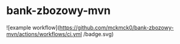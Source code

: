 # bank-zbozowy-mvn
![example workflow](https://github.com/mckmck0/bank-zbozowy-mvn/actions/workflows/ci.yml
/badge.svg)
